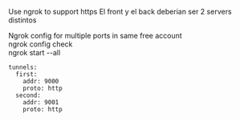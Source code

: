 Use ngrok to support https
El front y el back deberian ser 2 servers distintos

Ngrok config for multiple ports in same free account\
ngrok config check\
ngrok start --all

```
tunnels:
  first:
    addr: 9000
    proto: http    
  second:
    addr: 9001
    proto: http
```
